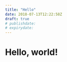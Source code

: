 ```yaml
---
title: "Hello"
date: 2018-07-13T12:22:58Z
draft: true
# publishdate:
# expirydate:
---
```


# Hello, world!

